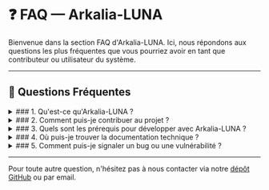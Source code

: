 # ❓ FAQ — Arkalia-LUNA

Bienvenue dans la section FAQ d'Arkalia-LUNA. Ici, nous répondons aux questions les plus fréquentes que vous pourriez avoir en tant que contributeur ou utilisateur du système.

---

## 🤔 Questions Fréquentes

<details>
<summary>### 1. Qu'est-ce qu'Arkalia-LUNA ?</summary>
Arkalia-LUNA est un système IA local, modulaire et auto-réflexif conçu pour fonctionner sans dépendance cloud, garantissant la souveraineté des données et la confidentialité des utilisateurs.
</details>

<details>
<summary>### 2. Comment puis-je contribuer au projet ?</summary>
Vous pouvez contribuer en soumettant des pull requests sur notre [dépôt GitHub](https://github.com/arkalia-luna-system/arkalia-luna-pro) ou en signalant des bugs et des suggestions d'amélioration.
</details>

<details>
<summary>### 3. Quels sont les prérequis pour développer avec Arkalia-LUNA ?</summary>
Assurez-vous d'avoir Python 3.10, Docker, et les dépendances listées dans `requirements.txt` installés sur votre machine.
</details>

<details>
<summary>### 4. Où puis-je trouver la documentation technique ?</summary>
La documentation technique est disponible sur notre site [GitHub Pages](https://arkalia-luna-system.github.io/arkalia-luna-pro/).
</details>

<details>
<summary>### 5. Comment puis-je signaler un bug ou une vulnérabilité ?</summary>
Veuillez signaler tout bug ou vulnérabilité via notre [dépôt GitHub](https://github.com/arkalia-luna-system/arkalia-luna-pro/issues) ou par email à support@arkalia-luna.com.
</details>

---

Pour toute autre question, n'hésitez pas à nous contacter via notre [dépôt GitHub](https://github.com/arkalia-luna-system/arkalia-luna-pro) ou par email. 